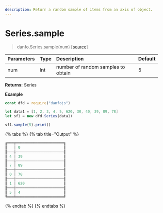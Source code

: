 ```yaml
---
description: Return a random sample of items from an axis of object.
---
```


# Series.sample

> danfo.Series.sample\(num\)   \[[source](https://github.com/opensource9ja/danfojs/blob/master/danfojs/src/core/series.js#L98)\]

| Parameters | Type | Description | Default |
| :--- | :--- | :--- | :--- |
| num | Int | number of random samples to obtain | 5 |

**Returns:** Series

**Example**

```javascript
const dfd = require("danfojs")

let data1 = [1, 2, 3, 4, 5, 620, 30, 40, 39, 89, 78]
let sf1 = new dfd.Series(data1)

sf1.sample(5).print()
```

{% tabs %}
{% tab title="Output" %}
```javascript
╔═══╤══════════════════════╗
║   │ 0                    ║
╟───┼──────────────────────╢
║ 4 │ 39                   ║
╟───┼──────────────────────╢
║ 7 │ 89                   ║
╟───┼──────────────────────╢
║ 0 │ 78                   ║
╟───┼──────────────────────╢
║ 1 │ 620                  ║
╟───┼──────────────────────╢
║ 5 │ 4                    ║
╚═══╧══════════════════════╝
```
{% endtab %}
{% endtabs %}


